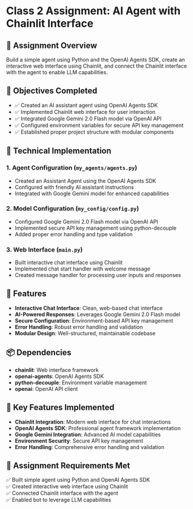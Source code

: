 # Class 2 Assignment: AI Agent with Chainlit Interface

## 📘 Assignment Overview
Build a simple agent using Python and the OpenAI Agents SDK, create an interactive web interface using Chainlit, and connect the Chainlit interface with the agent to enable LLM capabilities.

## 🎯 Objectives Completed
- ✅ Created an AI assistant agent using OpenAI Agents SDK
- ✅ Implemented Chainlit web interface for user interaction
- ✅ Integrated Google Gemini 2.0 Flash model via OpenAI API
- ✅ Configured environment variables for secure API key management
- ✅ Established proper project structure with modular components

## 🔧 Technical Implementation

### 1. Agent Configuration (`my_agents/agents.py`)
- Created an Assistant Agent using the OpenAI Agents SDK
- Configured with friendly AI assistant instructions
- Integrated with Google Gemini model for enhanced capabilities

### 2. Model Configuration (`my_config/config.py`)
- Configured Google Gemini 2.0 Flash model via OpenAI API
- Implemented secure API key management using python-decouple
- Added proper error handling and type validation

### 3. Web Interface (`main.py`)
- Built interactive chat interface using Chainlit
- Implemented chat start handler with welcome message
- Created message handler for processing user inputs and responses

## 🚀 Features
- **Interactive Chat Interface**: Clean, web-based chat interface
- **AI-Powered Responses**: Leverages Google Gemini 2.0 Flash model
- **Secure Configuration**: Environment-based API key management
- **Error Handling**: Robust error handling and validation
- **Modular Design**: Well-structured, maintainable codebase

## 📦 Dependencies
- **chainlit**: Web interface framework
- **openai-agents**: OpenAI Agents SDK
- **python-decouple**: Environment variable management
- **openai**: OpenAI API client

## 🎨 Key Features Implemented
- **Chainlit Integration**: Modern web interface for chat interactions
- **OpenAI Agents SDK**: Professional agent framework implementation
- **Google Gemini Integration**: Advanced AI model capabilities
- **Environment Security**: Secure API key management
- **Error Handling**: Comprehensive error handling and validation

## 📝 Assignment Requirements Met
✅ Built simple agent using Python and OpenAI Agents SDK  
✅ Created interactive web interface using Chainlit  
✅ Connected Chainlit interface with the agent  
✅ Enabled bot to leverage LLM capabilities  
